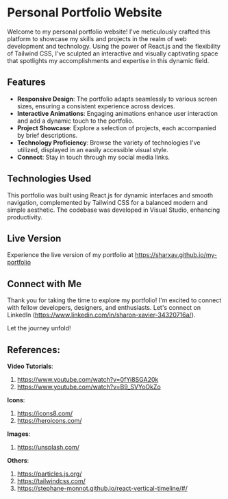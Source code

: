 # Personal Portfolio Website
Welcome to my personal portfolio website! I've meticulously crafted this platform to showcase my skills and projects in the realm of web development and technology. Using the power of React.js and the flexibility of Tailwind CSS, I've sculpted an interactive and visually captivating space that spotlights my accomplishments and expertise in this dynamic field.

## Features
- **Responsive Design**: The portfolio adapts seamlessly to various screen sizes, ensuring a consistent experience across devices.
- **Interactive Animations**: Engaging animations enhance user interaction and add a dynamic touch to the portfolio.
- **Project Showcase**: Explore a selection of projects, each accompanied by brief descriptions.
- **Technology Proficiency**: Browse the variety of technologies I've utilized, displayed in an easily accessible visual style.
- **Connect**: Stay in touch through my social media links.

## Technologies Used
This portfolio was built using React.js for dynamic interfaces and smooth navigation, complemented by Tailwind CSS for a balanced modern and simple aesthetic. The codebase was developed in Visual Studio, enhancing productivity.

## Live Version
Experience the live version of my portfolio at https://sharxav.github.io/my-portfolio

## Connect with Me
Thank you for taking the time to explore my portfolio! I'm excited to connect with fellow developers, designers, and enthusiasts. Let's connect on LinkedIn (https://www.linkedin.com/in/sharon-xavier-34320716a/).

Let the journey unfold! 

## References:
**Video Tutorials**:
1. https://www.youtube.com/watch?v=0fYi8SGA20k
2. https://www.youtube.com/watch?v=B9_SVYoOkZo
   
**Icons**:
1. https://icons8.com/
2. https://heroicons.com/

**Images**:
1. https://unsplash.com/
   
**Others**:
1. https://particles.js.org/
2. https://tailwindcss.com/
3. https://stephane-monnot.github.io/react-vertical-timeline/#/
